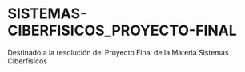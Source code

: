 # SISTEMAS-CIBERFISICOS_PROYECTO-FINAL
Destinado a la resolución del Proyecto Final de la Materia Sistemas Ciberfisicos 
